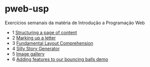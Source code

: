 # pweb-usp
Exercícios semanais da matéria de Introdução a Programação Web

 - 1 [Structuring a page of content
](https://developer.mozilla.org/en-US/docs/Learn/HTML/Introduction_to_HTML/Structuring_a_page_of_content)
 - 2 [Marking up a letter
](https://developer.mozilla.org/en-US/docs/Learn/HTML/Introduction_to_HTML/Marking_up_a_letter)
 - 3 [Fundamental Layout Comprehension
](https://developer.mozilla.org/en-US/docs/Learn/CSS/CSS_layout/Fundamental_Layout_Comprehension)
 - 4 [Silly Story Generator](https://developer.mozilla.org/en-US/docs/Learn/JavaScript/First_steps/Silly_story_generator)
 - 5 [Image gallery](https://developer.mozilla.org/en-US/docs/Learn/JavaScript/Building_blocks/Image_gallery)
 - 6 [Adding features to our bouncing balls demo](https://developer.mozilla.org/en-US/docs/Learn/JavaScript/Objects/Adding_bouncing_balls_features)
